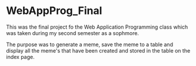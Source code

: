 # WebAppProg_Final

This was the final project fo the Web Application Programming class which was taken during my second semester as a sophmore.

The purpose was to generate a meme, save the meme to a table and display all the meme's that have been created and stored
in the table on the index page.
